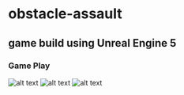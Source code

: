 # obstacle-assault
## game build using Unreal Engine 5

### Game Play
![alt text](https://github.com/ericseonulee/obstacle-assault/blob/main/Screenshot.png?raw=true)
![alt text](https://github.com/ericseonulee/obstacle-assault/blob/main/Screenshot_1.png?raw=true)
![alt text](https://github.com/ericseonulee/obstacle-assault/blob/main/Screenshot_2.png?raw=true)
